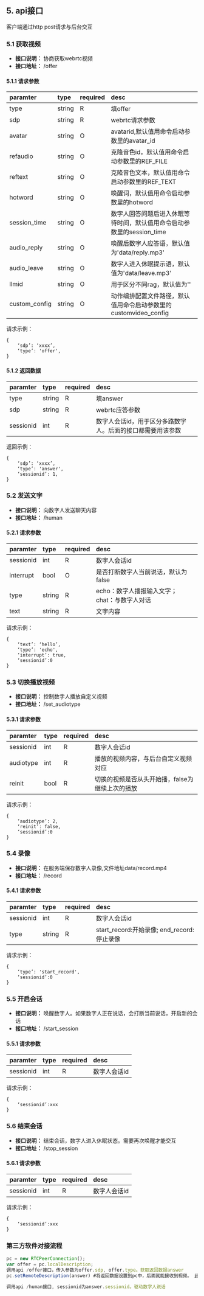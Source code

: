 ## 5. api接口
客户端通过http post请求与后台交互

### 5.1 获取视频
- **接口说明：** 协商获取webrtc视频
- **接口地址：** /offer

#### 5.1.1 请求参数
  
paramter			|type		|required	|desc  
:----				|:---		|:------	|:---	
type				|string		|R			|填offer
sdp				    |string		|R			|webrtc请求参数
avatar				|string		|O			|avatarid,默认值用命令启动参数里的avatar_id
refaudio			|string		|O			|克隆音色id，默认值用命令启动参数里的REF_FILE
reftext 			|string		|O			|克隆音色文本，默认值用命令启动参数里的REF_TEXT
hotword				|string		|O			|唤醒词，默认值用命令启动参数里的hotword
session_time		|string		|O			|数字人回答问题后进入休眠等待时间，默认值用命令启动参数里的session_time
audio_reply			|string		|O			|唤醒后数字人应答语，默认值为'data/reply.mp3'
audio_leave			|string		|O			|数字人进入休眠提示语，默认值为'data/leave.mp3'
llmid			    |string		|O			|用于区分不同rag，默认值为''
custom_config		|string		|O			|动作编排配置文件路径，默认值用命令启动参数里的customvideo_config


请求示例：

```
{
    ‘sdp’: ‘xxxx’,
    ‘type’: 'offer',
}

```
#### 5.1.2 返回数据
  
paramter			|type		|required	|desc  
:----				|:---		|:------	|:---	
type				|string		|R			|填answer
sdp				    |string		|R			|webrtc应答参数
sessionid			|int		|R			|数字人会话id，用于区分多路数字人。后面的接口都需要用该参数


返回示例：

```
{
    ‘sdp’: ‘xxxx’,
    ‘type’: 'answer',
    ‘sessionid’: 1,
}

```

### 5.2 发送文字
- **接口说明：** 向数字人发送聊天内容
- **接口地址：** /human

#### 5.2.1 请求参数
  
paramter			|type		|required	|desc  
:----				|:---		|:------	|:---	
sessionid			|int		|R			|数字人会话id
interrupt			|bool		|O			|是否打断数字人当前说话，默认为false
type				|string		|R			|echo：数字人播报输入文字；chat：与数字人对话
text				|string		|R			|文字内容


请求示例：

```
{
    ‘text’: ‘hello’,
    ‘type’: 'echo',
    ‘interrupt’: true,
    ‘sessionid’:0
}

```

### 5.3 切换播放视频
- **接口说明：** 控制数字人播放自定义视频
- **接口地址：** /set_audiotype

#### 5.3.1 请求参数
  
paramter			|type		|required	|desc  
:----				|:---		|:------	|:---	
sessionid			|int		|R			|数字人会话id
audiotype			|int		|R			|播放的视频内容，与后台自定义视频对应
reinit				|bool		|R			|切换的视频是否从头开始播，false为继续上次的播放


请求示例：

```
{
    ‘audiotype’: 2,
    ‘reinit’: false,
    ‘sessionid’:0
}

```

### 5.4 录像
- **接口说明：** 在服务端保存数字人录像,文件地址data/record.mp4
- **接口地址：** /record

#### 5.4.1 请求参数
  
paramter			|type		|required	|desc  
:----				|:---		|:------	|:---	
sessionid			|int		|R			|数字人会话id
type   			    |string		|R			|start_record:开始录像; end_record:停止录像


请求示例：

```
{
    ‘type’: 'start_record',
    ‘sessionid’:0
}

```

### 5.5 开启会话
- **接口说明：** 唤醒数字人。如果数字人正在说话，会打断当前说话，开启新的会话
- **接口地址：** /start_session

#### 5.5.1 请求参数
  
paramter			|type		|required	|desc  
:----				|:---		|:------	|:---	
sessionid			|int		|R			|数字人会话id


请求示例：

```
{
    ‘sessionid’:xxx
}

```

### 5.6 结束会话
- **接口说明：** 结束会话，数字人进入休眠状态。需要再次唤醒才能交互
- **接口地址：** /stop_session

#### 5.6.1 请求参数
  
paramter			|type		|required	|desc  
:----				|:---		|:------	|:---	
sessionid			|int		|R			|数字人会话id


请求示例：

```
{
    ‘sessionid’:xxx
}

```

### 第三方软件对接流程
```javascript
pc = new RTCPeerConnection();
var offer = pc.localDescription;
调用api /offer接口，传入参数为offer.sdp, offer.type。获取返回数据answer
pc.setRemoteDescription(answer) #将返回数据设置到pc中，后面就能接收到视频。 此部分具体代码参考web/client.js

调用api /human接口, sessionid为answer.sessionid。驱动数字人说话

```